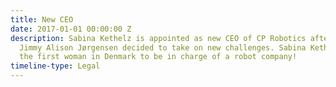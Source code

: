 ```yaml
---
title: New CEO
date: 2017-01-01 00:00:00 Z
description: Sabina Kethelz is appointed as new CEO of CP Robotics after former CEO
  Jimmy Alison Jørgensen decided to take on new challenges. Sabina Kethelz is thereby
  the first woman in Denmark to be in charge of a robot company!
timeline-type: Legal
---
```

